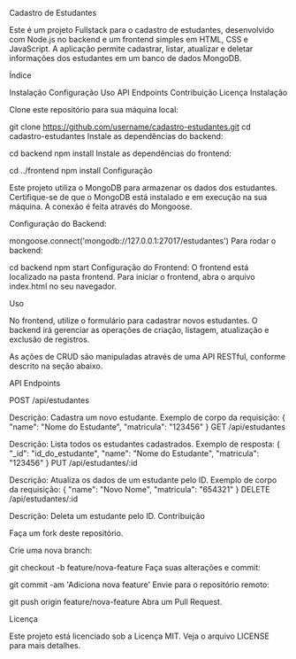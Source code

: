 
Cadastro de Estudantes

Este é um projeto Fullstack para o cadastro de estudantes, desenvolvido com Node.js no backend e um frontend simples em HTML, CSS e JavaScript. A aplicação permite cadastrar, listar, atualizar e deletar informações dos estudantes em um banco de dados MongoDB.

Índice

Instalação
Configuração
Uso
API Endpoints
Contribuição
Licença
Instalação

Clone este repositório para sua máquina local:

git clone https://github.com/username/cadastro-estudantes.git
cd cadastro-estudantes
Instale as dependências do backend:

cd backend
npm install
Instale as dependências do frontend:

cd ../frontend
npm install
Configuração

Este projeto utiliza o MongoDB para armazenar os dados dos estudantes. Certifique-se de que o MongoDB está instalado e em execução na sua máquina. A conexão é feita através do Mongoose.

Configuração do Backend:

mongoose.connect('mongodb://127.0.0.1:27017/estudantes')
Para rodar o backend:

cd backend
npm start
Configuração do Frontend: O frontend está localizado na pasta frontend. Para iniciar o frontend, abra o arquivo index.html no seu navegador.

Uso

No frontend, utilize o formulário para cadastrar novos estudantes. O backend irá gerenciar as operações de criação, listagem, atualização e exclusão de registros.

As ações de CRUD são manipuladas através de uma API RESTful, conforme descrito na seção abaixo.

API Endpoints

POST /api/estudantes

Descrição: Cadastra um novo estudante.
Exemplo de corpo da requisição:
{ "name": "Nome do Estudante", "matricula": "123456" }
GET /api/estudantes

Descrição: Lista todos os estudantes cadastrados.
Exemplo de resposta:
{ "_id": "id_do_estudante", "name": "Nome do Estudante", "matricula": "123456" }
PUT /api/estudantes/:id

Descrição: Atualiza os dados de um estudante pelo ID.
Exemplo de corpo da requisição:
{ "name": "Novo Nome", "matricula": "654321" }
DELETE /api/estudantes/:id

Descrição: Deleta um estudante pelo ID.
Contribuição

Faça um fork deste repositório.

Crie uma nova branch:

git checkout -b feature/nova-feature
Faça suas alterações e commit:

git commit -am 'Adiciona nova feature'
Envie para o repositório remoto:

git push origin feature/nova-feature
Abra um Pull Request.

Licença

Este projeto está licenciado sob a Licença MIT. Veja o arquivo LICENSE para mais detalhes.